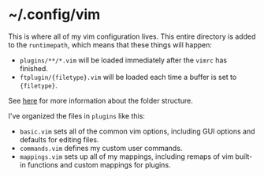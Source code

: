 # ~/.config/vim

This is where all of my vim configuration lives. This entire directory is added to the `runtimepath`, which means that these things will happen:

- `plugins/**/*.vim` will be loaded immediately after the `vimrc` has finished.
- `ftplugin/{filetype}.vim` will be loaded each time a buffer is set to `{filetype}`.

See [here](https://learnvimscriptthehardway.stevelosh.com/chapters/42.html) for more information about the folder structure.

I've organized the files in `plugins` like this:

- `basic.vim` sets all of the common vim options, including GUI options and defaults for editing files.
- `commands.vim` defines my custom user commands.
- `mappings.vim` sets up all of my mappings, including remaps of vim built-in functions and custom mappings for plugins.
